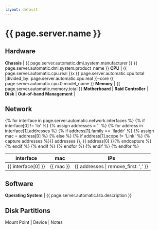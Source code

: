 ```yaml
---
layout: default
---
```


# {{ page.server.name }}

## Hardware

**Chassis** | {{ page.server.automatic.dmi.system.manufacturer }} {{ page.server.automatic.dmi.system.product_name }}
**CPU** | {{ page.server.automatic.cpu.real }}x {{ page.server.automatic.cpu.total |divided_by: page.server.automatic.cpu.real }}-core {{ page.server.automatic.cpu.0.model_name }}
**Memory** | {{ page.server.automatic.memory.total }}
**Motherboard** |
**Raid Controller** |
**Disk** |
**Out-of-band Management** |

## Network
<table>
  <thead>
    <th>interface</th>
    <th>mac</th>
    <th>IPs</th>
  </thead>
  <tbody>
  {% for interface in page.server.automatic.network.interfaces %}
    {% if interface[0] != 'lo' %}
      {% assign addresses = '' %}
      {% for address in interface[1].addresses %}
        {% if address[1].family == 'lladdr' %}
          {% assign mac = address[0] %}
        {% else %}
          {% if address[1].scope != 'Link' %}
            {% capture addresses %}{{ addresses }}, {{ address[0] }}{% endcapture %}
          {% endif %}
        {% endif %}
      {% endfor %}
      <tr><td>{{ interface[0] }}</td><td>{{ mac }}</td><td>{{ addresses | remove_first: ',' }}</td></tr>
    {% endif %}
  {% endfor %}
  </tbody>
</table>

## Software

**Operating System** | {{ page.server.automatic.lsb.description }}

## Disk Partitions

Mount Point | Device | Notes
